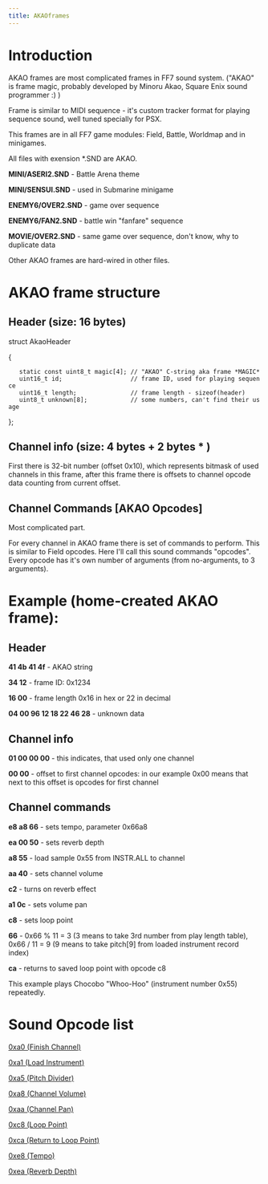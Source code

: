 ```yaml
---
title: AKAOframes
---
```


# Introduction

AKAO frames are most complicated frames in FF7 sound system. ("AKAO" is frame magic, probably developed by Minoru Akao, Square Enix sound programmer :) )

Frame is similar to MIDI sequence - it's custom tracker format for playing sequence sound, well tuned specially for PSX.

This frames are in all FF7 game modules: Field, Battle, Worldmap and in minigames.

All files with exension \*.SND are AKAO.

**MINI/ASERI2.SND** - Battle Arena theme

**MINI/SENSUI.SND** - used in Submarine minigame

**ENEMY6/OVER2.SND** - game over sequence

**ENEMY6/FAN2.SND** - battle win "fanfare" sequence

**MOVIE/OVER2.SND** - same game over sequence, don't know, why to duplicate data

Other AKAO frames are hard-wired in other files.

# AKAO frame structure

## Header (size: 16 bytes)

struct AkaoHeader

{

`   static const uint8_t magic[4]; // "AKAO" C-string aka frame *MAGIC*`  
`   uint16_t id;                   // frame ID, used for playing sequence`  
`   uint16_t length;               // frame length - sizeof(header)`  
`   uint8_t unknown[8];            // some numbers, can't find their usage`

};

## Channel info (size: 4 bytes + 2 bytes \* <channels count>)

First there is 32-bit number (offset 0x10), which represents bitmask of used channels in this frame, after this frame there is <channels count> offsets to channel opcode data counting from current offset.

## Channel Commands \[AKAO Opcodes\]

Most complicated part.

For every channel in AKAO frame there is set of commands to perform. This is similar to Field opcodes. Here I'll call this sound commands "opcodes". Every opcode has it's own number of arguments (from no-arguments, to 3 arguments).

# Example (home-created AKAO frame):

## Header

**41 4b 41 4f** - AKAO string

**34 12** - frame ID: 0x1234

**16 00** - frame length 0x16 in hex or 22 in decimal

**04 00 96 12 18 22 46 28** - unknown data

## Channel info

**01 00 00 00** - this indicates, that used only one channel

**00 00** - offset to first channel opcodes: in our example 0x00 means that next to this offset is opcodes for first channel

## Channel commands

**e8 a8 66** - sets tempo, parameter 0x66a8

**ea 00 50** - sets reverb depth

**a8 55** - load sample 0x55 from INSTR.ALL to channel

**aa 40** - sets channel volume

**c2** - turns on reverb effect

**a1 0c** - sets volume pan

**c8** - sets loop point

**66** - 0x66 % 11 = 3 (3 means to take 3rd number from play length table), 0x66 / 11 = 9 (9 means to take pitch\[9\] from loaded instrument record index)

**ca** - returns to saved loop point with opcode c8

This example plays Chocobo "Whoo-Hoo" (instrument number 0x55) repeatedly.

# Sound Opcode list

[0xa0 (Finish Channel)](../0xa0_(Finish_Channel))

[0xa1 (Load Instrument)](../0xa1_(Load_Instrument))

[0xa5 (Pitch Divider)](../0xa5_(Pitch_Divider))

[0xa8 (Channel Volume)](../0xa8_(Channel_Volume))

[0xaa (Channel Pan)](../0xaa_(Channel_Pan))

[0xc8 (Loop Point)](../0xc8_(Loop_Point))

[0xca (Return to Loop Point)](../0xca_(Return_to_Loop_Point))

[0xe8 (Tempo)](../0xe8_(Tempo))

[0xea (Reverb Depth)](../0xea_(Reverb_Depth))
